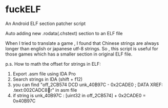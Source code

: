 # fuckELF
An Android ELF section patcher script

Auto adding new .rodata(.chstext) section to an ELF file

When I tried to translate a game , I found that Chinese strings are always longer than english or japanese utf-8 strings.
So , this script is useful for those games which has a smaller section in original ELF file.

p.s.
How to math the offset for strings in ELF:

1. Export .asm file using IDA Pro
2. Search strings in IDA (shift + f12)
3. you can find "off_2CB574	DCD unk_40B97C - 0x2CADE0 ; DATA XREF: .text:002CADC8r" in asm file
4. if string is unk_40B97C : 
      [uint32 in off_2CB574] + 0x2CADE0 = 0x40B97C



